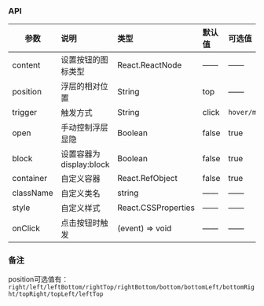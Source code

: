 ### API

| 参数         |说明        |类型 |默认值 |可选值 |
| ------------ | :----------------|:------- | :----- | :----- |
| content         |设置按钮的图标类型 |React.ReactNode |—— |—— |
| position |浮层的相对位置 |String |top |——|
| trigger      |触发方式  |String |click |`hover/manual` |
| open      |手动控制浮层显隐  |Boolean |false |true |
| block      |设置容器为display:block  |Boolean |false |true |
| container      |自定义容器  |React.RefObject<Element> |false |true |
| className      |自定义类名  |string |—— |—— |
| style      |自定义样式  |React.CSSProperties |—— |—— |
| onClick    | 点击按钮时触发 |       (event) => void |—— |—— |


### 备注
position可选值有：`right/left/leftBottom/rightTop/rightBottom/bottom/bottomLeft/bottomRight/topRight/topLeft/leftTop`